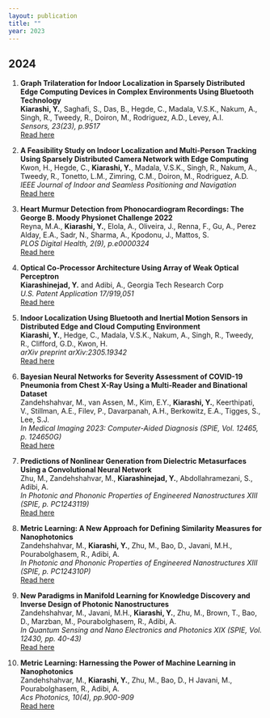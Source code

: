 ```yaml
---
layout: publication
title: ""
year: 2023
---
```

## 2024 


1. **Graph Trilateration for Indoor Localization in Sparsely Distributed Edge Computing Devices in Complex Environments Using Bluetooth Technology**  
   **Kiarashi, Y.**, Saghafi, S., Das, B., Hegde, C., Madala, V.S.K., Nakum, A., Singh, R., Tweedy, R., Doiron, M., Rodriguez, A.D., Levey, A.I.  
   *Sensors, 23(23), p.9517*  
   [Read here](https://www.mdpi.com/1424-8220/23/23/9517)

2. **A Feasibility Study on Indoor Localization and Multi-Person Tracking Using Sparsely Distributed Camera Network with Edge Computing**  
   Kwon, H., Hegde, C., **Kiarashi, Y.**, Madala, V.S.K., Singh, R., Nakum, A., Tweedy, R., Tonetto, L.M., Zimring, C.M., Doiron, M., Rodriguez, A.D.  
   *IEEE Journal of Indoor and Seamless Positioning and Navigation*  
   [Read here](https://ieeexplore.ieee.org/abstract/document/10329418)

3. **Heart Murmur Detection from Phonocardiogram Recordings: The George B. Moody Physionet Challenge 2022**  
   Reyna, M.A., **Kiarashi, Y.**, Elola, A., Oliveira, J., Renna, F., Gu, A., Perez Alday, E.A., Sadr, N., Sharma, A., Kpodonu, J., Mattos, S.  
   *PLOS Digital Health, 2(9), p.e0000324*  
   [Read here](https://journals.plos.org/digitalhealth/article?id=10.1371/journal.pdig.0000324)

4. **Optical Co-Processor Architecture Using Array of Weak Optical Perceptron**  
   **Kiarashinejad, Y.** and Adibi, A., Georgia Tech Research Corp  
   *U.S. Patent Application 17/919,051*  
   [Read here](https://patents.google.com/patent/US20230237015A1/en)

5. **Indoor Localization Using Bluetooth and Inertial Motion Sensors in Distributed Edge and Cloud Computing Environment**  
   **Kiarashi, Y.**, Hedge, C., Madala, V.S.K., Nakum, A., Singh, R., Tweedy, R., Clifford, G.D., Kwon, H.  
   *arXiv preprint arXiv:2305.19342*  
   [Read here](https://arxiv.org/abs/2305.19342)

6. **Bayesian Neural Networks for Severity Assessment of COVID-19 Pneumonia from Chest X-Ray Using a Multi-Reader and Binational Dataset**  
   Zandehshahvar, M., van Assen, M., Kim, E.Y., **Kiarashi, Y.**, Keerthipati, V., Stillman, A.E., Filev, P., Davarpanah, A.H., Berkowitz, E.A., Tigges, S., Lee, S.J.  
   *In Medical Imaging 2023: Computer-Aided Diagnosis (SPIE, Vol. 12465, p. 124650G)*  
   [Read here](https://www.spiedigitallibrary.org/conference-proceedings-of-spie/12465/124650G/Bayesian-neural-networks-for-severity-assessment-of-COVID-19-pneumonia/10.1117/12.2653346.short)

7. **Predictions of Nonlinear Generation from Dielectric Metasurfaces Using a Convolutional Neural Network**  
   Zhu, M., Zandehshahvar, M., **Kiarashinejad, Y.**, Abdollahramezani, S., Adibi, A.  
   *In Photonic and Phononic Properties of Engineered Nanostructures XIII (SPIE, p. PC1243119)*  
   [Read here](https://www.spiedigitallibrary.org)

8. **Metric Learning: A New Approach for Defining Similarity Measures for Nanophotonics**  
   Zandehshahvar, M., **Kiarashi, Y.**, Zhu, M., Bao, D., Javani, M.H., Pourabolghasem, R., Adibi, A.  
   *In Photonic and Phononic Properties of Engineered Nanostructures XIII (SPIE, p. PC124310P)*  
   [Read here](https://www.spiedigitallibrary.org/conference-proceedings-of-spie/PC12431/PC124310P/Metric-learning--a-new-approach-for-defining-similarity-measures/10.1117/12.2661572.short)

9. **New Paradigms in Manifold Learning for Knowledge Discovery and Inverse Design of Photonic Nanostructures**  
   Zandehshahvar, M., Javani, M.H., **Kiarashi, Y.**, Zhu, M., Brown, T., Bao, D., Marzban, M., Pourabolghasem, R., Adibi, A.  
   *In Quantum Sensing and Nano Electronics and Photonics XIX (SPIE, Vol. 12430, pp. 40-43)*  
   [Read here](https://www.spiedigitallibrary.org/conference-proceedings-of-spie/12430/1243009/New-paradigms-in-manifold-learning-for-knowledge-discovery-and-inverse/10.1117/12.2662754.short)

10. **Metric Learning: Harnessing the Power of Machine Learning in Nanophotonics**  
    Zandehshahvar, M., **Kiarashi, Y.**, Zhu, M., Bao, D., H Javani, M., Pourabolghasem, R., Adibi, A.  
    *Acs Photonics, 10(4), pp.900-909*  
    [Read here](https://pubs.acs.org/doi/full/10.1021/acsphotonics.2c01331)
